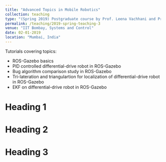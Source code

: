 ```yaml
---
title: "Advanced Topics in Mobile Robotics"
collection: teaching
type: "(Spring 2019) Postgraduate course by Prof. Leena Vachhani and Prof. Arpita Sinha"
permalink: /teaching/2019-spring-teaching-3
venue: "IIT Bombay, Systems and Control"
date: 02-01-2019
location: "Mumbai, India"
---
```


Tutorials covering topics: 
- ROS-Gazebo basics 
- PID controlled differential-drive robot in ROS-Gazebo 
- Bug algorithm comparison study in ROS-Gazebo 
- Tri-lateration and triangulartion for localization of differential-drive robot in ROS-Gazebo 
- EKF on differential-drive robot in ROS-Gazebo 

Heading 1
======

Heading 2
======

Heading 3
======
